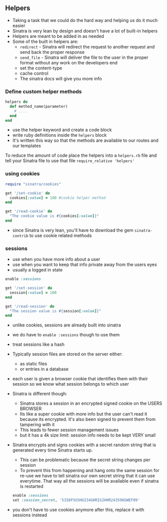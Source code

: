 ## Helpers

- Taking a task that we could do the hard way and helping us do it much easier 
- Sinatra is very lean by design and doesn't have a lot of built-in helpers
- Helpers are meant to be added in as needed
- Some of the built in helpers are:
  - `redirect` - Sinatra will redirect the request to another request and send back the proper response
  - `send_file` - Sinatra will deliver the file to the user in the proper format without any work on the developers end
  - set the content-type
  - cache control
  - The sinatra docs will give you more info

### Define custom helper methods

```ruby
helpers do
  def method_name(parameter)
    # ....
  end
end
```

- use the helper keyword and create a code block
- write ruby definitions inside the `helpers` block
- It's written this way so that the methods are available to our routes and our templates

To reduce the amount of code place the helpers into a `helpers.rb` file and tell your Sinatra file to use that file `require_relative 'helpers'`

### using cookies

```ruby
require "sinatra/cookies"

get '/set-cookie' do
  cookies[:value] = 100 #cookie helper method
end

get '/read-cookie' do
  "The cookie value is #{cookies[:value]}"
end
```

- since Sinatra is very lean, you'll have to download the gem `sinatra-contrib` to use cookie related methods

### sessions

- use when you have more info about a user
- use when you want to keep that info private away from the users eyes
- usually a logged in state

```ruby
enable :sessions

get '/set-session' do
  session[:value] = 100
end

get '/read-session' do
  "The session value is #{session[:value]}"
end
```

- unlike cookies, sessions are already built into sinatra

- we do have to `enable :sessions` though to use them

- treat sessions like a hash

- Typically session files are stored on the server either:

  - as static files
  - or entries in a database

- each user is given a browser cookie that identifies them with their session so we know what session belongs to which user

- Sinatra is different though:

  - Sinatra stores a session in an encrypted signed cookie on the USERS BROWSER
  - Its like a super cookie with more info but the user can't read it because its encrypted. It's also been signed to prevent them from tampering with it
  - This leads to fewer session management issues
  - but it has a 4k size limit: session info needs to be kept VERY small

- Sinatra encrypts and signs cookies with a secret random string that is generated every time Sinatra starts up. 

  - This can be problematic because the secret string changes per session
  - To prevent this from happening and hang onto the same session for re-use we have to tell sinatra our own secret string that it can use everytime. That way all the sessions will be available even if sinatra is restarted

  ```ruby
  enable :sessions
  set :session_secret, '53I6P3U5HGI34GHRIGIHHR243598GWEF09'
  ```

- you don't have to use cookies anymore after this, replace it with sessions instead